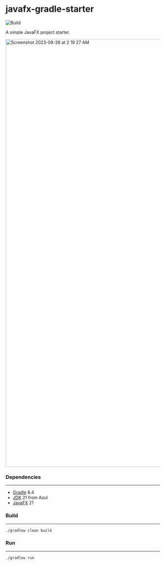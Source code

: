 # javafx-gradle-starter
![Build](https://github.com/rbento/javafx-gradle-starter/actions/workflows/gradle.yml/badge.svg)

A simple JavaFX project starter.

<img width="1392" alt="Screenshot 2023-08-26 at 2 19 27 AM" src="https://github.com/rbento/javafx-gradle-starter/assets/1512264/7d95885e-2845-4aad-b44d-1f7451438c66">

### Dependencies
---

- [Gradle](https://gradle.org/releases/) 8.4
- [JDK](https://www.azul.com/downloads/?package=jdk#zulu) 21 from Azul
- [JavaFX](https://openjfx.io) 21

### Build
---

```bash
./gradlew clean build
```
### Run
---

```bash
./gradlew run
```
